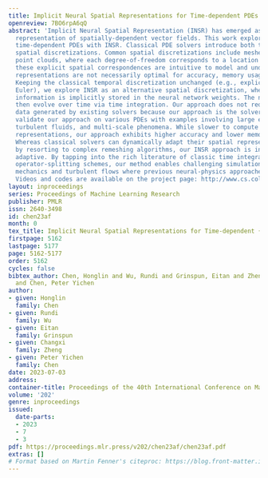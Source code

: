 ```yaml
---
title: Implicit Neural Spatial Representations for Time-dependent PDEs
openreview: 7BO6rpA6qQ
abstract: 'Implicit Neural Spatial Representation (INSR) has emerged as an effective
  representation of spatially-dependent vector fields. This work explores solving
  time-dependent PDEs with INSR. Classical PDE solvers introduce both temporal and
  spatial discretizations. Common spatial discretizations include meshes and meshless
  point clouds, where each degree-of-freedom corresponds to a location in space. While
  these explicit spatial correspondences are intuitive to model and understand, these
  representations are not necessarily optimal for accuracy, memory usage, or adaptivity.
  Keeping the classical temporal discretization unchanged (e.g., explicit/implicit
  Euler), we explore INSR as an alternative spatial discretization, where spatial
  information is implicitly stored in the neural network weights. The network weights
  then evolve over time via time integration. Our approach does not require any training
  data generated by existing solvers because our approach is the solver itself. We
  validate our approach on various PDEs with examples involving large elastic deformations,
  turbulent fluids, and multi-scale phenomena. While slower to compute than traditional
  representations, our approach exhibits higher accuracy and lower memory consumption.
  Whereas classical solvers can dynamically adapt their spatial representation only
  by resorting to complex remeshing algorithms, our INSR approach is intrinsically
  adaptive. By tapping into the rich literature of classic time integrators, e.g.,
  operator-splitting schemes, our method enables challenging simulations in contact
  mechanics and turbulent flows where previous neural-physics approaches struggle.
  Videos and codes are available on the project page: http://www.cs.columbia.edu/cg/INSR-PDE/'
layout: inproceedings
series: Proceedings of Machine Learning Research
publisher: PMLR
issn: 2640-3498
id: chen23af
month: 0
tex_title: Implicit Neural Spatial Representations for Time-dependent {PDE}s
firstpage: 5162
lastpage: 5177
page: 5162-5177
order: 5162
cycles: false
bibtex_author: Chen, Honglin and Wu, Rundi and Grinspun, Eitan and Zheng, Changxi
  and Chen, Peter Yichen
author:
- given: Honglin
  family: Chen
- given: Rundi
  family: Wu
- given: Eitan
  family: Grinspun
- given: Changxi
  family: Zheng
- given: Peter Yichen
  family: Chen
date: 2023-07-03
address: 
container-title: Proceedings of the 40th International Conference on Machine Learning
volume: '202'
genre: inproceedings
issued:
  date-parts:
  - 2023
  - 7
  - 3
pdf: https://proceedings.mlr.press/v202/chen23af/chen23af.pdf
extras: []
# Format based on Martin Fenner's citeproc: https://blog.front-matter.io/posts/citeproc-yaml-for-bibliographies/
---
```

